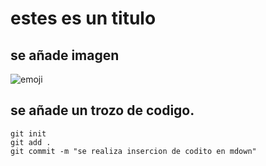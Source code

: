 # estes es un titulo

## se añade imagen

![emoji](https://i.pinimg.com/474x/1f/7f/82/1f7f8257d528bb17eca78c2188f47c28.jpg)

## se añade un trozo de codigo.


```
git init
git add .
git commit -m "se realiza insercion de codito en mdown"
```
